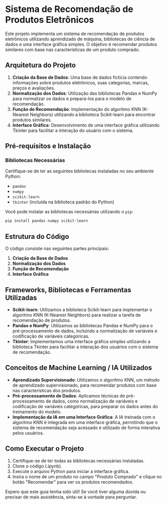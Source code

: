 # Sistema de Recomendação de Produtos Eletrônicos

Este projeto implementa um sistema de recomendação de produtos eletrônicos utilizando aprendizado de máquina, bibliotecas de ciência de dados e uma interface gráfica simples. O objetivo é recomendar produtos similares com base nas características de um produto comprado.

## Arquitetura do Projeto

1. **Criação da Base de Dados**: Uma base de dados fictícia contendo informações sobre produtos eletrônicos, suas categorias, marcas, preços e avaliações.
2. **Normalização dos Dados**: Utilização das bibliotecas Pandas e NumPy para normalizar os dados e prepará-los para o modelo de recomendação.
3. **Função de Recomendação**: Implementação do algoritmo KNN (K-Nearest Neighbors) utilizando a biblioteca Scikit-learn para encontrar produtos similares.
4. **Interface Gráfica**: Desenvolvimento de uma interface gráfica utilizando Tkinter para facilitar a interação do usuário com o sistema.

## Pré-requisitos e Instalação

### Bibliotecas Necessárias

Certifique-se de ter as seguintes bibliotecas instaladas no seu ambiente Python:

- `pandas`
- `numpy`
- `scikit-learn`
- `tkinter` (incluída na biblioteca padrão do Python)

Você pode instalar as bibliotecas necessárias utilizando o `pip`:

```bash
pip install pandas numpy scikit-learn
```
## Estrutura do Código

O código consiste nas seguintes partes principais:

1. **Criação da Base de Dados**
2. **Normalização dos Dados**
3. **Função de Recomendação**
4. **Interface Gráfica**

## Frameworks, Bibliotecas e Ferramentas Utilizadas

- **Scikit-learn**: Utilizamos a biblioteca Scikit-learn para implementar o algoritmo KNN (K-Nearest Neighbors) para realizar a tarefa de recomendação de produtos.
- **Pandas e NumPy**: Utilizamos as bibliotecas Pandas e NumPy para o pré-processamento de dados, incluindo a normalização de variáveis e codificação de variáveis categóricas.
- **Tkinter**: Implementamos uma interface gráfica simples utilizando a biblioteca Tkinter para facilitar a interação dos usuários com o sistema de recomendação.

## Conceitos de Machine Learning / IA Utilizados

- **Aprendizado Supervisionado**: Utilizamos o algoritmo KNN, um método de aprendizado supervisionado, para recomendar produtos com base nas características dos produtos.
- **Pré-processamento de Dados**: Aplicamos técnicas de pré-processamento de dados, como normalização de variáveis e codificação de variáveis categóricas, para preparar os dados antes do treinamento do modelo.
- **Implementação da IA em uma Interface Gráfica**: A IA treinada com o algoritmo KNN é integrada em uma interface gráfica, permitindo que o sistema de recomendação seja acessado e utilizado de forma interativa pelos usuários.

## Como Executar o Projeto

1. Certifique-se de ter todas as bibliotecas necessárias instaladas.
2. Clone o código (.ipynb).
3. Execute o arquivo Python para iniciar a interface gráfica.
4. Insira o nome de um produto no campo "Produto Comprado" e clique no botão "Recomendar" para ver os produtos recomendados.

Espero que este guia tenha sido útil! Se você tiver alguma dúvida ou precisar de mais assistência, sinta-se à vontade para perguntar.

